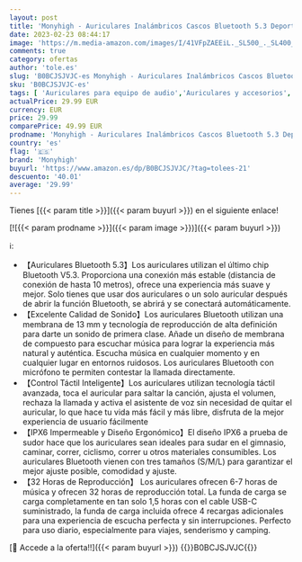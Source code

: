 ```yaml
---
layout: post
title: 'Monyhigh - Auriculares Inalámbricos Cascos Bluetooth 5.3 Deportivos in Ear con 4-Micrófono ENC Noise Reduction HiFi Estéreo Control Táctil IPX6 Impermeables 32H de reproducción para iPhone Xiaomi Samsung Huawei'
date: 2023-02-23 08:44:17
image: 'https://m.media-amazon.com/images/I/41VFpZAEEiL._SL500_._SL400_.jpg'
comments: true
category: ofertas
author: 'tole.es'
slug: 'B0BCJSJVJC-es Monyhigh - Auriculares Inalámbricos Cascos Bluetooth 5.3...'
sku: 'B0BCJSJVJC-es'
tags: [ 'Auriculares para equipo de audio','Auriculares y accesorios','Electrónica','iphone','monyhigh','🇪🇸', ]
actualPrice: 29.99 EUR
currency: EUR
price: 29.99
comparePrice: 49.99 EUR
prodname: 'Monyhigh - Auriculares Inalámbricos Cascos Bluetooth 5.3 Deportivos in Ear con 4-Micrófono ENC Noise Reduction HiFi Estéreo Control Táctil IPX6 Impermeables 32H de reproducción para iPhone Xiaomi Samsung Huawei'
country: 'es'
flag: '🇪🇸'
brand: 'Monyhigh'
buyurl: 'https://www.amazon.es/dp/B0BCJSJVJC/?tag=tolees-21'
descuento: '40.01'
average: '29.99'
---
```


Tienes [{{< param title >}}]({{< param buyurl >}}) en el siguiente enlace!

[![{{< param prodname >}}]({{< param image >}})]({{< param buyurl >}})

ℹ️:

- 【Auriculares Bluetooth 5.3】Los auriculares utilizan el último chip Bluetooth V5.3. Proporciona una conexión más estable (distancia de conexión de hasta 10 metros), ofrece una experiencia más suave y mejor. Solo tienes que usar dos auriculares o un solo auricular después de abrir la función Bluetooth, se abrirá y se conectará automáticamente.
- 【Excelente Calidad de Sonido】Los auriculares Bluetooth utilizan una membrana de 13 mm y tecnología de reproducción de alta definición para darte un sonido de primera clase. Añade un diseño de membrana de compuesto para escuchar música para lograr la experiencia más natural y auténtica. Escucha música en cualquier momento y en cualquier lugar en entornos ruidosos. Los auriculares Bluetooth con micrófono te permiten contestar la llamada directamente.
- 【Control Táctil Inteligente】Los auriculares utilizan tecnología táctil avanzada, toca el auricular para saltar la canción, ajusta el volumen, rechaza la llamada y activa el asistente de voz sin necesidad de quitar el auricular, lo que hace tu vida más fácil y más libre, disfruta de la mejor experiencia de usuario fácilmente
- 【IPX6 Impermeable y Diseño Ergonómico】El diseño IPX6 a prueba de sudor hace que los auriculares sean ideales para sudar en el gimnasio, caminar, correr, ciclismo, correr u otros materiales consumibles. Los auriculares Bluetooth vienen con tres tamaños (S/M/L) para garantizar el mejor ajuste posible, comodidad y ajuste.
- 【32 Horas de Reproducción】 Los auriculares ofrecen 6-7 horas de música y ofrecen 32 horas de reproducción total. La funda de carga se carga completamente en tan solo 1,5 horas con el cable USB-C suministrado, la funda de carga incluida ofrece 4 recargas adicionales para una experiencia de escucha perfecta y sin interrupciones. Perfecto para uso diario, especialmente para viajes, senderismo y camping.

[🛒 Accede a la oferta!!]({{< param buyurl >}})
{{<world>}}B0BCJSJVJC{{</world>}}
